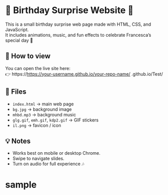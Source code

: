 # 🎂 Birthday Surprise Website 🎉

This is a small birthday surprise web page made with HTML, CSS, and JavaScript.  
It includes animations, music, and fun effects to celebrate Francesca’s special day 💖

## 🚀 How to view
You can open the live site here:  
👉 https://https://your-username.github.io/your-repo-name/
.github.io/Test/

## 📂 Files
- `index.html` → main web page  
- `bg.jpg` → background image  
- `mhbd.mp3` → background music  
- `glg.gif`, `emh.gif`, `kdp2.gif` → GIF stickers  
- `il.png` → favicon / icon  

## 💡 Notes
- Works best on mobile or desktop Chrome.  
- Swipe to navigate slides.  
- Turn on audio for full experience 🎶

# sample
